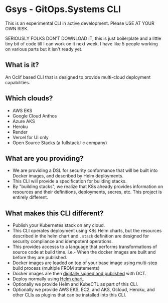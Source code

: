 
# Gsys - GitOps.Systems CLI

This is an experimental CLI in active development.  Please USE AT YOUR OWN RISK.

SERIOUSLY FOLKS DON'T DOWNLOAD IT, this is just boilerplate and a little tiny bit of code till I can work on it next week.
I have like 5 people working on various parts but it isn't ready yet.

## What is it?
An Oclif based CLI that is designed to provide multi-cloud deployment capabilities. 

## Which clouds?
- AWS EKS
- Google Cloud Anthos 
- Azure AKS 
- Heroku 
- Render 
- Vercel for UI only
- Open Source Stacks (a fullstack.llc company)

## What are you providing?
- We are providing a DSL for security conformance that will be built into Docker images, and described by Helm deployments.
- This CLI will provide a specification for building stacks.
- By "building stacks", we realize that K8s already provides information on resources and their definitions, deployments, secres, etc.  This project is entirely different.

## What makes this CLI different?
- Publish your Kubernetes stack on any cloud.
- This CLI operates deployment using K8s Helm charts, but the resources described in the helm chart and `.stack` definition are designed for security compliance and idempotent operations.  
- This provides accesss to a language that performs transformations of source code at build time.  i.e.- When the docker images are built and before they are published. 
- Docker images are loaded on top of your base image using multi-step build process (multiple FROM statements)
- Docker images are then [digitally signed and published](https://medium.com/better-programming/docker-content-trust-security-digital-signatures-eeae9348140d) with DCT. 
- Deploy normally using [Helm chart](https://www.magalix.com/blog/kubernetes-deployment-with-helm-charts).
- Optionally we provide Helm and KubeCTL as part of this CLI. 
- Optionally we provide AWS EKS, EC2, and AKS, Gcloud, Heroku, and other CLIs as plugins that can be installed into this CLI.
